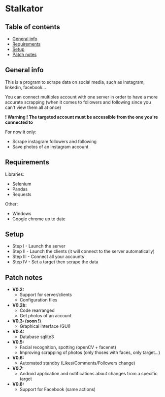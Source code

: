 # Stalkator

## Table of contents
* [General info](#general-info)
* [Requirements](#requirements)
* [Setup](#setup)
* [Patch notes](#patch-notes)

## General info
This is a program to scrape data on social media, such as instagram, linkedin, facebook...

You can connect multiples account with one server in order to have a more accurate scrapping (when it comes to followers and following since you can't view them all at once)

**! Warning ! The targeted account must be accessible from the one you're connected to**

For now it only:
* Scrape instagram followers and following
* Save photos of an instagram account

## Requirements
Libraries:
* Selenium
* Pandas
* Requests

Other:
* Windows
* Google chrome up to date

## Setup
* Step I - Launch the server
* Step II - Launch the clients (it will connect to the server automatically)
* Step III - Connect all your accounts
* Step IV - Set a target then scrape the data

## Patch notes

* **V0.2:**
    * Support for server/clients
    * Configuration files
* **V0.2b:**
    * Code rearranged
    * Get photos of an account
* **V0.3: (soon !)**
    * Graphical interface (GUI)
* **V0.4:**
    * Database sqlite3
* **V0.5:**
    * Facial recognition, spotting (openCV + facenet)
    * Improving scrapping of photos (only thoses with faces, only target...)
* **V0.6:**
    * Automated standby (Likes/Comments/Followers change)
* **V0.7:**
    * Android application and notifications about changes from a specific target
* **V0.8:**
    * Support for Facebook (same actions)

